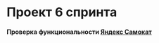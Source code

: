 # **Проект 6 спринта**

**Проверка функциональности [Яндекс Самокат](https://qa-scooter.praktikum-services.ru/)**
